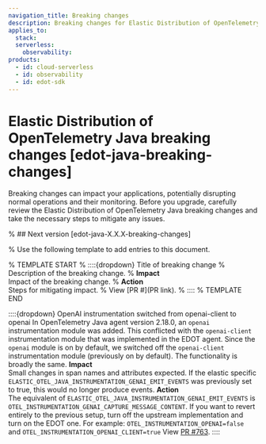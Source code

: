 ```yaml
---
navigation_title: Breaking changes 
description: Breaking changes for Elastic Distribution of OpenTelemetry Java.
applies_to:
  stack:
  serverless:
    observability:
products:
  - id: cloud-serverless
  - id: observability
  - id: edot-sdk
---
```


# Elastic Distribution of OpenTelemetry Java breaking changes [edot-java-breaking-changes]

Breaking changes can impact your applications, potentially disrupting normal operations and their monitoring. Before you upgrade, carefully review the Elastic Distribution of OpenTelemetry Java breaking changes and take the necessary steps to mitigate any issues.

% ## Next version [edot-java-X.X.X-breaking-changes]

% Use the following template to add entries to this document.

% TEMPLATE START
% ::::{dropdown} Title of breaking change 
% Description of the breaking change.
% **Impact**<br> Impact of the breaking change.
% **Action**<br> Steps for mitigating impact.
% View [PR #](PR link).
% ::::
% TEMPLATE END

::::{dropdown} OpenAI instrumentation switched from openai-client to openai
In OpenTelemetry Java agent version 2.18.0, an `openai` instrumentation module was added. This conflicted with the `openai-client` instrumentation module that was implemented in the EDOT agent. Since the `openai` module is on by default, we switched off the `openai-client` instrumentation module (previously on by default). The functionality is broadly the same.
**Impact**<br> Small changes in span names and attributes expected. If the elastic specific `ELASTIC_OTEL_JAVA_INSTRUMENTATION_GENAI_EMIT_EVENTS` was previously set to true, this would no longer produce events.
**Action**<br> The equivalent of `ELASTIC_OTEL_JAVA_INSTRUMENTATION_GENAI_EMIT_EVENTS` is `OTEL_INSTRUMENTATION_GENAI_CAPTURE_MESSAGE_CONTENT`. If you want to revert entirely to the previous setup, turn off the upstream implementation and turn on the EDOT one. For example: `OTEL_INSTRUMENTATION_OPENAI=false` and `OTEL_INSTRUMENTATION_OPENAI_CLIENT=true`
View [PR #763](https://github.com/elastic/elastic-otel-java/pull/763).
::::
